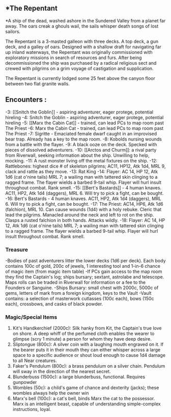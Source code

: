 ## *The Repentant
*A ship of the dead, washed ashore in the Sundered Valley from a planet far away. The oars creak a ghouls wail, the sails whisper death songs of lost sailors.

The Repentant is a 3-masted galleon with three decks. A top deck, a gun deck, and a galley of oars. Designed with a shallow draft for navigating far up inland waterways, the Repentant was originally commissioned with exploratory missions in search of resources and furs. After being decommissioned the ship was purchased by a radical religious sect and crewed with pilgrims on a grim voyage of castigation and supplication. 

The Repentant is currently lodged some 25 feet above the canyon floor between two flat granite walls. 


## Encounters :
-3: [[Snitch the Goblin]] - aspiring adventurer, eager protege, potential hireling
-4: Snitch the Goblin - aspiring adventurer, eager protege, potential hireling
-5: [[Marx the Cabin Cat]] - trained, can lead PCs to map room past The Priest
-6: Marx the Cabin Cat - trained, can lead PCs to map room past The Priest
-7: Sigritte - Emaciated female dwarf caught in an improvised bear trap. Already has a key to the map room. 
-8: Kobolds nursing wounds from a battle with the flayer. 
-9: A black ooze on the deck. Specked with pieces of dissolved adventurers. 
-10: [[Arctos and Churm]]: a rival party from Riverwall, seeking information about the ship. Unwilling to help, mocking.
-11: A rust monster living off the metal fixtures on the ship.
-12: Rattlebones: highest dice # of skeleton pilgrims; AC11, HP12, Atk 1d4, MRL 9, clack and rattle as they move.
-13: Rat King
-14: Flayer: AC 14, HP 12, Atk 1d6 (cat o'nine tails) MRL 7; a wailing man with tattered skin clinging to a ragged frame. The flayer wields a barbed 9-tail whip. Flayer will hurl insult throughout combat. Rank smell.
-15: [[Bert's Bastards]] - 4 human knaves. AC11, HP2, Atk 1d4 (daggers), MRL 6. Will try to pick a fight, can be bought. 
-16: Bert's Bastards - 4 human knaves. AC11, HP2, Atk 1d4 (daggers), MRL 6. Will try to pick a fight, can be bought. 
-17: The Priest:  AC14, HP6, Atk 1d6 (falchion), MRL 10. Can cause wounds (1d4) with a holy rebuke. Cleric that lead the pilgrims. Manacled around the neck and left to rot on the ship. Clasps a rusted falchion in both hands. Attacks wildly. 
-18: Flayer: AC 14, HP 12, Atk 1d6 (cat o'nine tails) MRL 7; a wailing man with tattered skin clinging to a ragged frame. The flayer wields a barbed 9-tail whip. Flayer will hurl insult throughout combat. Rank smell.

### Treasure
-Bodies of past adventurers litter the lower decks (1d6 per deck). Each body contains 100c of gold, 200c of jewels, 1 interesting tool and 1-in-6 chance of magic item (from magic item table)
-If PCs gain access to the map room they find the Captain's log; ships bursary; sextant, astrolabe and telescope. Maps rolls can be traded in Riverwall for information or a fee to the Founders or Sanguine. 
-Ships Bursary: small chest with 2000c, 5000c of gems, letters of mark from a foreign kingdom, keys to the Vault
-Vault contains: a selection of masterwork cutlasses (100c each), bows (150c each), crossbows, and casks of black powder.

### Magic/Special Items
1. Kit's Handkerchief (2000c): Silk hanky from Kit, the Captain's true love on shore. A deep whiff of the perfumed cloth enables the wearer to glimpse (scry 1 minute) a person for whom they have deep desire.
2. Sliptongue (800c): A silver coin with a laughing mouth engraved on it. If the bearer puts it in their mouth they can either whisper across a large space to a specific audience or shout loud enough to cause 1d4 damage to all Near creatures.
3. Faker's Pendulum (800c): a brass pendulum on a silver chain. Pendulum will sway in the direction of the nearest secret.
4. Blunderbuss (1500c):  a large blunderbuss, functional. Requires gunpowder
5. Wombles (50c): a child's game of chance and dexterity (jacks); these wombles always help the owner win
6. Marx's bell (100c): a cat's bell, binds Marx the cat to the possessor. Marx is an intelligent beast, capable of understanding simple-complex instructions, loyal. 

